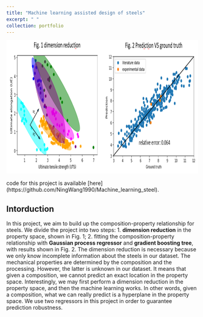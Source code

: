 ```yaml
---
title: "Machine learning assisted design of steels"
excerpt: " "
collection: portfolio
---
```

<p align="center">
<img src="/images/machine_learning_steels.PNG" width="800" height="350" >
</p>
code for this project is available [here](https://github.com/NingWang1990/Machine_learning_steel). 

## Intorduction
In this project, we aim to build up the composition-property relationship for steels. We divide the project into two steps: 1. **dimension reduction** in the property space, shown in Fig. 1; 2. fitting the composition-property relationship with **Gaussian process regressor** and **gradient boosting tree**, with results shown in Fig. 2. The dimension reduction is necessary because we only know incomplete information about the steels in our dataset. The mechanical properties are determined by the composition and the processing. However, the latter is unknown in our dataset. It means that given a composition, we cannot predict an exact location in the property space. Interestingly, we may first perform a dimension reduction in the property space, and then the machine learning works. In other words, given a composition, what we can really predict is a hyperplane in the property space. We use two regressors in this project in order to guarantee prediction robustness.    
